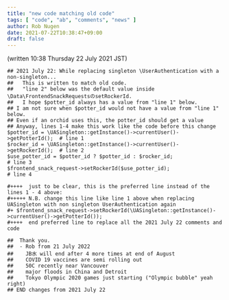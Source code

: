 ```yaml
---
title: "new code matching old code"
tags: [ "code", "ab", "comments", "news" ]
author: Rob Nugen
date: 2021-07-22T10:38:47+09:00
draft: false
---
```


(written 10:38 Thursday 22 July 2021 JST)

    ## 2021 July 22: While replacing singleton \UserAuthentication with a non-singleton...
    ##   This is written to match old code.
    ##   "line 2" below was the default value inside \Data\FrontendSnackRequestsのsetRockerId.
    ##   I hope $potter_id always has a value from "line 1" below.
    ## I am not sure when $potter_id would not have a value from "line 1" below.
    ## Even if an orchid uses this, the potter_id should get a value
    ## Anyway, lines 1-4 make this work like the code before this change
    $potter_id = \UASingleton::getInstance()->currentUser()->getPotterId();  # line 1
    $rocker_id = \UASingleton::getInstance()->currentUser()->getRockerId();  # line 2
    $use_potter_id = $potter_id ? $potter_id : $rocker_id;                   # line 3
    $frontend_snack_request->setRockerId($use_potter_id);                    # line 4

    #++++  just to be clear, this is the preferred line instead of the lines 1 - 4 above:
    #+++++ N.B. change this line like line 1 above when replacing UASingleton with non singleton UserAuthentication again
    #+ $frontend_snack_request->setRockerId(\UASingleton::getInstance()->currentUser()->getPotterId());
    #++++  end preferred line to replace all the 2021 July 22 comments and code

    ##  Thank you.
    ##  - Rob from 21 July 2022
    ##    JB水 will end after 4 more times at end of August
    ##    COVID 19 vaccines are semi rolling out
    ##    50C recently near Vancouver
    ##    major floods in China and Detroit
    ##    Tokyo Olympic 2020 games just starting ("Olympic bubble" yeah right)
    ## END changes from 2021 July 22
